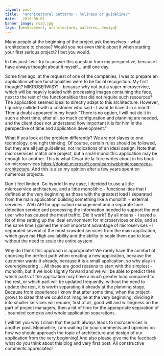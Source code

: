 ```yaml
---
layout: post
title:  "Architectural patterns - holiness or guideline?"
date:   2019-08-01
banner_image: road.jpg
tags: [development, architecture, patterns, design]
---
```



Many people at the beginning of the project ask themselves - what architecture to choose? Would you not even think about it when starting your first serious project? I bet you would.

In this post I will try to answer this question from my perspective, because I have always thought about it myself... until one day.

<!--more-->

Some time ago, at the request of one of the companies, I was to prepare an application whose functionalities were to be facial recognition. My first thought? MIKROSERWISY! - because why not put a super microservice, which will be heavily loaded with processing images containing the face, next to the rest of the functionalities that did not require such resources? The application seemed ideal to directly adapt to this architecture. However, I quickly collided with a customer who said - I want to have it in a month. Then a doubt appeared in my head: "There is no option, I will not do it in such a short time, after all, so much configuration and planning are needed, and the client does not understand how important it is for him in the perspective of time and application development."

What if you look at the problem differently? We are not slaves to one technology, one right thinking. Of course, certain rules should be followed, but they are all just guidelines, not indications of an ideal design. Note that microservices match one project, but a small monolithic application may be enough for another. This is what Cesar de la Tore writes about in his book on microservices https://dotnet.microsoft.com/learn/web/microservices-architecture.
And this is also my opinion after a few years spent on numerous projects.

Don't feel limited. Go hybrid! In my case, I decided to use a little microservice architecture, and a little monolithic - functionalities that I defined at the very beginning as those with the greatest load I separated from the main application building something like a monolith + external services - Web API for application management and a separate face detection service and processing the information needed to support the end user who has caused the most traffic. Did it work? By all means - I saved a lot of time setting up the ideal environment for microservices or k8s, and at the same time I gained the most important advantage of microservices - I separated several of the most crowded services from the main application, which gave me High availability and the ability to scale them due to load without the need to scale the entire system.

Why do I think this approach is appropriate? We rarely have the comfort of choosing the perfect path when creating a new application, because the customer wants it already, because it is a small application, so why play in overengineering ... All these are good reasons to start with the simplest - monolith, but if we look slightly forward and we will be able to predict then which parts of the application may have a much greater load compared to the rest, or which part will be updated frequently, without the need to update the rest, it is worth separating it already at the planning stage. Because from experience I know that after some time, when the project grows to sizes that we could not imagine at the very beginning, dividing it into smaller services will require, first of all, good will and willingness on the part of project managers, then a lot of time for the appropriate separation of . bounded contexts and whole application separations.

I will tell you why I claim that the path always leads to microservices in another post. Meanwhile, I am waiting for your comments and opinions on how we should approach the topic of architecture and design of our application from the very beginning! And also please give me the feedback what do you think about this blog and very first post. All constructive comments appreciated!
